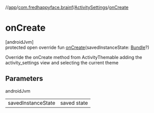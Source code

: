 //[app](../../../index.md)/[com.fredhappyface.brainf](../index.md)/[ActivitySettings](index.md)/[onCreate](on-create.md)

# onCreate

[androidJvm]\
protected open override fun [onCreate](on-create.md)(savedInstanceState: [Bundle](https://developer.android.com/reference/kotlin/android/os/Bundle.html)?)

Override the onCreate method from ActivityThemable adding the activity_settings view and selecting the current theme

## Parameters

androidJvm

| | |
|---|---|
| savedInstanceState | saved state |
